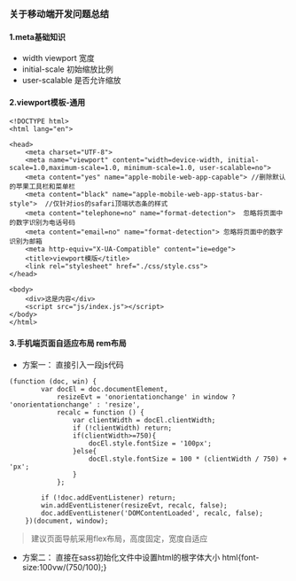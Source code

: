 ### 关于移动端开发问题总结

#### 1.meta基础知识
- width viewport 宽度
- initial-scale 初始缩放比例
- user-scalable 是否允许缩放

#### 2.viewport模板-通用
```
<!DOCTYPE html>
<html lang="en">

<head>
    <meta charset="UTF-8">
    <meta name="viewport" content="width=device-width, initial-scale=1.0,maximum-scale=1.0, minimum-scale=1.0, user-scalable=no">
    <meta content="yes" name="apple-mobile-web-app-capable"> //删除默认的苹果工具栏和菜单栏
    <meta content="black" name="apple-mobile-web-app-status-bar-style">  //仅针对ios的safari顶端状态条的样式
    <meta content="telephone=no" name="format-detection">  忽略将页面中的数字识别为电话号码
    <meta content="email=no" name="format-detection"> 忽略将页面中的数字识别为邮箱
    <meta http-equiv="X-UA-Compatible" content="ie=edge">
    <title>viewport模版</title>
    <link rel="stylesheet" href="./css/style.css">
</head>

<body>
    <div>这是内容</div>
    <script src="js/index.js"></script>
</body>
</html>
```

#### 3.手机端页面自适应布局 rem布局
- 方案一： 直接引入一段js代码
```
(function (doc, win) {
        var docEl = doc.documentElement,
            resizeEvt = 'onorientationchange' in window ? 'onorientationchange' : 'resize',
            recalc = function () {
                var clientWidth = docEl.clientWidth;
                if (!clientWidth) return;
                if(clientWidth>=750){
                    docEl.style.fontSize = '100px';
                }else{
                    docEl.style.fontSize = 100 * (clientWidth / 750) + 'px';
                }
            };

        if (!doc.addEventListener) return;
        win.addEventListener(resizeEvt, recalc, false);
        doc.addEventListener('DOMContentLoaded', recalc, false);
    })(document, window);
```
> 建议页面导航采用flex布局，高度固定，宽度自适应
- 方案二： 直接在sass初始化文件中设置html的根字体大小 html{font-size:100vw/(750/100);}

